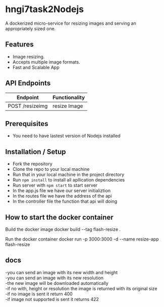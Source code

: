 # hngi7task2Nodejs
 A dockerized micro-service for resizing images and serving an appropriately sized one.

## Features
- Image resizing.
- Accepts multiple image formats.
- Fast and Scalable App

## API Endpoints
| Endpoint | Functionality |
| ----------- | ----------- |
| POST /resizeimg | resize Image |

## Prerequisites
- You need to have lastest version of Nodejs installed
  
## Installation / Setup
- Fork the repository 
- Clone the repo to your local machine 
- Run that in your local machine in the project directory 
- Run `npm install` to install all apllication dependencies
- Run server with `npm start` to start server
- In the app.js file we have our server initializtion
- In the routes file we have the address of the api 
- In the controller file the function that api will doing 
## How to start the docker container


Build the docker image
docker build --tag flash-resize .

Run the docker container
docker run -p 3000:3000 -d --name resize-app flash-resize


## docs
-you can send an image with its new width and height \
-you can send an image with its new resolution \
-the new image will be downloaded automatically \
-if no with, height or resolution the image is returned with its original size \
-if no image is sent it return 400 \
-if image not supported is sent it returns 422
